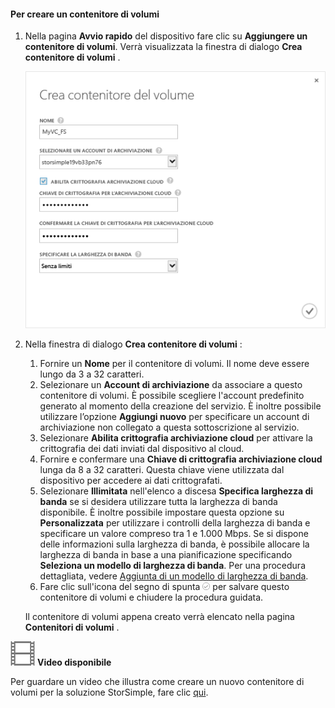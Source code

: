 <!--author=SharS last changed: 9/17/15-->

#### <a name="to-create-a-volume-container"></a>Per creare un contenitore di volumi
1. Nella pagina **Avvio rapido** del dispositivo fare clic su **Aggiungere un contenitore di volumi**. Verrà visualizzata la finestra di dialogo **Crea contenitore di volumi** .
   
    ![Crea contenitore di volumi](./media/storsimple-create-volume-container/HCS_CreateVolumeContainerM-include.png)
2. Nella finestra di dialogo **Crea contenitore di volumi** :
   
   1. Fornire un **Nome** per il contenitore di volumi. Il nome deve essere lungo da 3 a 32 caratteri.
   2. Selezionare un **Account di archiviazione** da associare a questo contenitore di volumi. È possibile scegliere l'account predefinito generato al momento della creazione del servizio. È inoltre possibile utilizzare l’opzione **Aggiungi nuovo** per specificare un account di archiviazione non collegato a questa sottoscrizione al servizio.
   3. Selezionare **Abilita crittografia archiviazione cloud** per attivare la crittografia dei dati inviati dal dispositivo al cloud.
   4. Fornire e confermare una **Chiave di crittografia archiviazione cloud** lunga da 8 a 32 caratteri. Questa chiave viene utilizzata dal dispositivo per accedere ai dati crittografati.
   5. Selezionare **Illimitata** nell'elenco a discesa **Specifica larghezza di banda** se si desidera utilizzare tutta la larghezza di banda disponibile. È inoltre possibile impostare questa opzione su **Personalizzata** per utilizzare i controlli della larghezza di banda e specificare un valore compreso tra 1 e 1.000 Mbps. 
      Se si dispone delle informazioni sulla larghezza di banda, è possibile allocare la larghezza di banda in base a una pianificazione specificando **Seleziona un modello di larghezza di banda**. Per una procedura dettagliata, vedere [Aggiunta di un modello di larghezza di banda](../articles/storsimple/storsimple-manage-bandwidth-templates.md#add-a-bandwidth-template).
   6. Fare clic sull'icona del segno di spunta  ![icona del segno di spunta](./media/storsimple-create-volume-container/HCS_CheckIcon-include.png)  per salvare questo contenitore di volumi e chiudere la procedura guidata. 
   
   Il contenitore di volumi appena creato verrà elencato nella pagina **Contenitori di volumi** .

![Video disponibile](./media/storsimple-create-volume-container/Video_icon.png) **Video disponibile**

Per guardare un video che illustra come creare un nuovo contenitore di volumi per la soluzione StorSimple, fare clic [qui](https://azure.microsoft.com/documentation/videos/create-a-volume-container-in-your-storsimple-solution/).



<!--HONumber=Nov16_HO2-->


